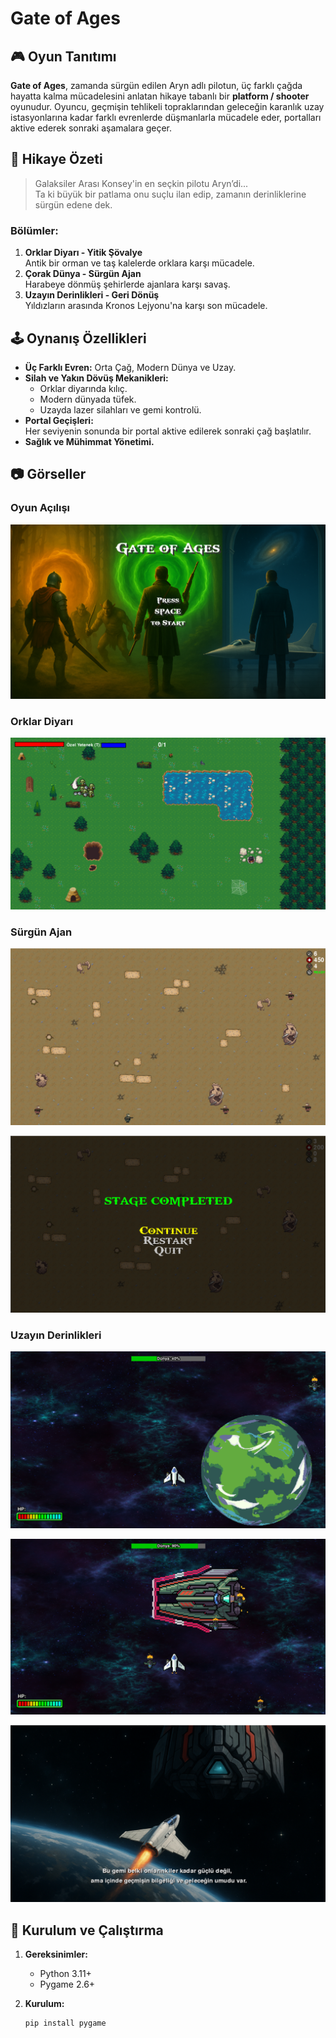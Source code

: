 # Gate of Ages

## 🎮 Oyun Tanıtımı

**Gate of Ages**, zamanda sürgün edilen Aryn adlı pilotun, üç farklı çağda hayatta kalma mücadelesini anlatan hikaye tabanlı bir **platform / shooter** oyunudur. Oyuncu, geçmişin tehlikeli topraklarından geleceğin karanlık uzay istasyonlarına kadar farklı evrenlerde düşmanlarla mücadele eder, portalları aktive ederek sonraki aşamalara geçer.

## 📜 Hikaye Özeti

> Galaksiler Arası Konsey'in en seçkin pilotu Aryn’di...  
> Ta ki büyük bir patlama onu suçlu ilan edip, zamanın derinliklerine sürgün edene dek.

### Bölümler:
1. **Orklar Diyarı - Yitik Şövalye**  
   Antik bir orman ve taş kalelerde orklara karşı mücadele.
2. **Çorak Dünya - Sürgün Ajan**  
   Harabeye dönmüş şehirlerde ajanlara karşı savaş.
3. **Uzayın Derinlikleri - Geri Dönüş**  
   Yıldızların arasında Kronos Lejyonu'na karşı son mücadele.

## 🕹️ Oynanış Özellikleri

- **Üç Farklı Evren:** Orta Çağ, Modern Dünya ve Uzay.
- **Silah ve Yakın Dövüş Mekanikleri:**  
  - Orklar diyarında kılıç.
  - Modern dünyada tüfek.
  - Uzayda lazer silahları ve gemi kontrolü.
- **Portal Geçişleri:**  
  Her seviyenin sonunda bir portal aktive edilerek sonraki çağ başlatılır.
- **Sağlık ve Mühimmat Yönetimi.**

## 📷 Görseller

### Oyun Açılışı
![Oyun Açılışı](assets/screenshots/opening.png)

### Orklar Diyarı
![Orklar Diyarı](assets/screenshots/middle_age.png)

### Sürgün Ajan
![Sürgün Ajan](assets/screenshots/rifle_stage.png)

![Sürgün Ajan - Bölüm 2](assets/screenshots/rifle_stage2.png)

### Uzayın Derinlikleri
![Uzay Sahnesi 1](assets/screenshots/space_stage1.png)

![Uzay Sahnesi 2](assets/screenshots/space_stage2.png)

![Uzay Sahnesi 3](assets/screenshots/space_stage3.png)
   

## 🚀 Kurulum ve Çalıştırma

1. **Gereksinimler:**
   - Python 3.11+
   - Pygame 2.6+

2. **Kurulum:**
   ```bash
   pip install pygame
